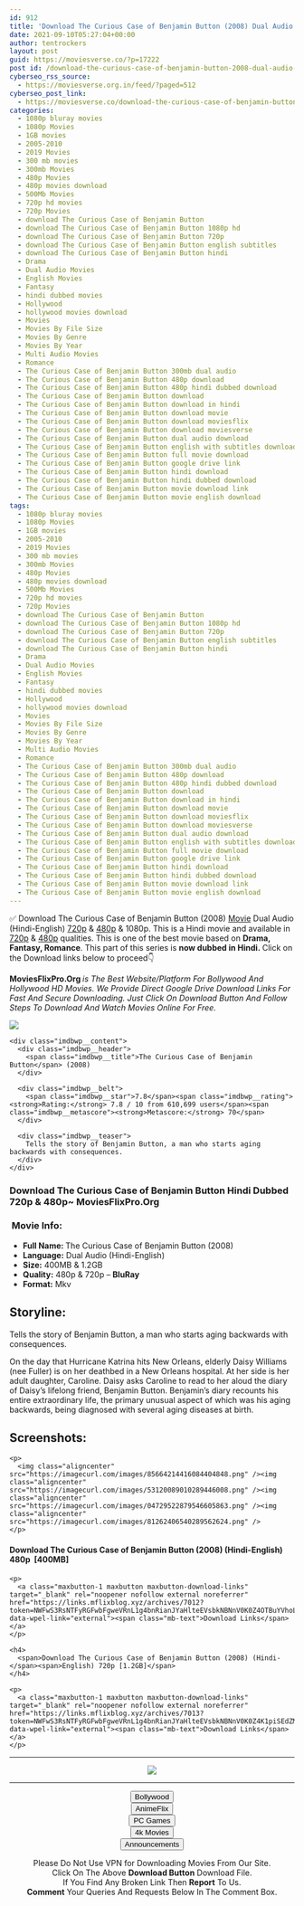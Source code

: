 ```yaml
---
id: 912
title: 'Download The Curious Case of Benjamin Button (2008) Dual Audio (Hindi-English) 480p [400MB] || 720p [1.2GB]'
date: 2021-09-10T05:27:04+00:00
author: tentrockers
layout: post
guid: https://moviesverse.co/?p=17222
post id: /download-the-curious-case-of-benjamin-button-2008-dual-audio-hindi-english-480p-400mb-720p-1-2gb/
cyberseo_rss_source:
  - https://moviesverse.org.in/feed/?paged=512
cyberseo_post_link:
  - https://moviesverse.co/download-the-curious-case-of-benjamin-button-2008-hindi-480p-720p/
categories:
  - 1080p bluray movies
  - 1080p Movies
  - 1GB movies
  - 2005-2010
  - 2019 Movies
  - 300 mb movies
  - 300mb Movies
  - 480p Movies
  - 480p movies download
  - 500Mb Movies
  - 720p hd movies
  - 720p Movies
  - download The Curious Case of Benjamin Button
  - download The Curious Case of Benjamin Button 1080p hd
  - download The Curious Case of Benjamin Button 720p
  - download The Curious Case of Benjamin Button english subtitles
  - download The Curious Case of Benjamin Button hindi
  - Drama
  - Dual Audio Movies
  - English Movies
  - Fantasy
  - hindi dubbed movies
  - Hollywood
  - hollywood movies download
  - Movies
  - Movies By File Size
  - Movies By Genre
  - Movies By Year
  - Multi Audio Movies
  - Romance
  - The Curious Case of Benjamin Button 300mb dual audio
  - The Curious Case of Benjamin Button 480p download
  - The Curious Case of Benjamin Button 480p hindi dubbed download
  - The Curious Case of Benjamin Button download
  - The Curious Case of Benjamin Button download in hindi
  - The Curious Case of Benjamin Button download movie
  - The Curious Case of Benjamin Button download moviesflix
  - The Curious Case of Benjamin Button download moviesverse
  - The Curious Case of Benjamin Button dual audio download
  - The Curious Case of Benjamin Button english with subtitles download
  - The Curious Case of Benjamin Button full movie download
  - The Curious Case of Benjamin Button google drive link
  - The Curious Case of Benjamin Button hindi download
  - The Curious Case of Benjamin Button hindi dubbed download
  - The Curious Case of Benjamin Button movie download link
  - The Curious Case of Benjamin Button movie english download
tags:
  - 1080p bluray movies
  - 1080p Movies
  - 1GB movies
  - 2005-2010
  - 2019 Movies
  - 300 mb movies
  - 300mb Movies
  - 480p Movies
  - 480p movies download
  - 500Mb Movies
  - 720p hd movies
  - 720p Movies
  - download The Curious Case of Benjamin Button
  - download The Curious Case of Benjamin Button 1080p hd
  - download The Curious Case of Benjamin Button 720p
  - download The Curious Case of Benjamin Button english subtitles
  - download The Curious Case of Benjamin Button hindi
  - Drama
  - Dual Audio Movies
  - English Movies
  - Fantasy
  - hindi dubbed movies
  - Hollywood
  - hollywood movies download
  - Movies
  - Movies By File Size
  - Movies By Genre
  - Movies By Year
  - Multi Audio Movies
  - Romance
  - The Curious Case of Benjamin Button 300mb dual audio
  - The Curious Case of Benjamin Button 480p download
  - The Curious Case of Benjamin Button 480p hindi dubbed download
  - The Curious Case of Benjamin Button download
  - The Curious Case of Benjamin Button download in hindi
  - The Curious Case of Benjamin Button download movie
  - The Curious Case of Benjamin Button download moviesflix
  - The Curious Case of Benjamin Button download moviesverse
  - The Curious Case of Benjamin Button dual audio download
  - The Curious Case of Benjamin Button english with subtitles download
  - The Curious Case of Benjamin Button full movie download
  - The Curious Case of Benjamin Button google drive link
  - The Curious Case of Benjamin Button hindi download
  - The Curious Case of Benjamin Button hindi dubbed download
  - The Curious Case of Benjamin Button movie download link
  - The Curious Case of Benjamin Button movie english download
---
```

<div class="thecontent clearfix">
  <p>
    ✅ Download The Curious Case of Benjamin Button (2008) <a href="https://moviesverse.co/category/movies/" data-wpel-link="internal">Movie</a> Dual Audio (Hindi-English) <a href="https://moviesverse.co/720p-movies/" data-wpel-link="internal">720p</a>&nbsp;&&nbsp;<a href="https://moviesverse.co/480p-movies/" data-wpel-link="internal">480p</a> & 1080p. This is a Hindi movie and available in <a href="https://moviesverse.co/720p-movies/" data-wpel-link="internal">720p</a>&nbsp;&&nbsp;<a href="https://moviesverse.co/480p-movies/" data-wpel-link="internal">480p</a> qualities. This is one of the best movie based on <strong>Drama, Fantasy, Romance</strong>. This part of this series is <strong>now dubbed in <span>Hindi.&nbsp;</span></strong><span>Click on the Download links below to proceed👇</span>
  </p>
  
  <p>
    <strong><span>MoviesFlixPro.Org&nbsp;</span></strong><em>is The Best Website/Platform For Bollywood And Hollywood HD Movies. We Provide Direct Google Drive Download Links For Fast And Secure Downloading. Just Click On Download Button And Follow Steps To&nbsp;Download And Watch Movies Online For Free.</em>
  </p>
  
  <div class="imdbwp imdbwp--movie dark">
    <div class="imdbwp__thumb">
      <a class="imdbwp__link" target="_blank" title="The Curious Case of Benjamin Button" href="https://www.imdb.com/title/tt0421715/" rel="nofollow external noopener noreferrer" data-wpel-link="external"><img class="imdbwp__img" src="https://m.media-amazon.com/images/M/MV5BNjQ0NTY2ODY2M15BMl5BanBnXkFtZTgwMjE4MzkxMDE@._V1_SX300.jpg" /></a>
    </div>
    
    <div class="imdbwp__content">
      <div class="imdbwp__header">
        <span class="imdbwp__title">The Curious Case of Benjamin Button</span> (2008)
      </div>
      
      <div class="imdbwp__belt">
        <span class="imdbwp__star">7.8</span><span class="imdbwp__rating"><strong>Rating:</strong> 7.8 / 10 from 610,699 users</span><span class="imdbwp__metascore"><strong>Metascore:</strong> 70</span>
      </div>
      
      <div class="imdbwp__teaser">
        Tells the story of Benjamin Button, a man who starts aging backwards with consequences.
      </div>
    </div>
  </div>
  
  <h3>
    <span>Download The Curious Case of Benjamin Button Hindi Dubbed 720p & 480p~ MoviesFlixPro.Org</span>
  </h3>
  
  <h3>
    <span>&nbsp;Movie Info:&nbsp;</span>
  </h3>
  
  <ul>
    <li>
      <strong>Full Name: </strong>The Curious Case of Benjamin Button (2008)
    </li>
    <li>
      <strong>Language:</strong> Dual Audio (Hindi-English)
    </li>
    <li>
      <strong>Size:</strong> 400MB & 1.2GB
    </li>
    <li>
      <strong>Quality:</strong> 480p & 720p – <span><strong>BluRay</strong></span>
    </li>
    <li>
      <strong>Format:</strong>&nbsp;Mkv
    </li>
  </ul>
  
  <h2>
    <span>Storyline:</span>
  </h2>
  
  <p>
    Tells the story of Benjamin Button, a man who starts aging backwards with consequences.
  </p>
  
  <div>
    On the day that Hurricane Katrina hits New Orleans, elderly Daisy Williams (nee Fuller) is on her deathbed in a New Orleans hospital. At her side is her adult daughter, Caroline. Daisy asks Caroline to read to her aloud the diary of Daisy’s lifelong friend, Benjamin Button. Benjamin’s diary recounts his entire extraordinary life, the primary unusual aspect of which was his aging backwards, being diagnosed with several aging diseases at birth.
  </div>
  
  <div class="summary_text">
    <h2>
      <span>Screenshots:</span>
    </h2>
    
    <p>
      <img class="aligncenter" src="https://imagecurl.com/images/85664214416084404848.png" /><img class="aligncenter" src="https://imagecurl.com/images/53120089010289446008.png" /><img class="aligncenter" src="https://imagecurl.com/images/04729522879546605863.png" /><img class="aligncenter" src="https://imagecurl.com/images/81262406540289562624.png" />
    </p>
  </div>
  
  <div class="inline canwrap">
    <h4>
      <span>Download The Curious Case of Benjamin Button (2008) (Hindi-English) </span><span>480p&nbsp; [400MB]</span>
    </h4>
    
    <p>
      <a class="maxbutton-1 maxbutton maxbutton-download-links" target="_blank" rel="noopener nofollow external noreferrer" href="https://links.mflixblog.xyz/archives/7012?token=NWFwS3RsNTFyRGFwbFgweVRnL1g4bnRianJYaHlteEVsbkNBNnV0K0Z4OTBuYVhoL01VTFhRMWhNb0JTcXVFZQ" data-wpel-link="external"><span class="mb-text">Download Links</span></a>
    </p>
    
    <h4>
      <span>Download The Curious Case of Benjamin Button (2008) (Hindi-</span><span>English) 720p [1.2GB]</span>
    </h4>
    
    <p>
      <a class="maxbutton-1 maxbutton maxbutton-download-links" target="_blank" rel="noopener nofollow external noreferrer" href="https://links.mflixblog.xyz/archives/7013?token=NWFwS3RsNTFyRGFwbFgweVRnL1g4bnRianJYaHlteEVsbkNBNnV0K0Z4K1piSEdZM0JmazhuNzV2a0xxR01qMA" data-wpel-link="external"><span class="mb-text">Download Links</span></a>
    </p>
  </div>
</div>

<center>
  </p> 
  
  <hr />
  
  <p>
    <a href="http://gdrivepro.xyz/join.php" data-wpel-link="external" target="_blank" rel="nofollow external noopener noreferrer"><img src="https://i.imgur.com/FhMdWdW.png" /></a>
  </p>
  
  <hr />
  
  <p>
    <a href="https://dogemovies.xyz" target="_blank" data-wpel-link="external" rel="nofollow external noopener noreferrer"><button class="button button5">Bollywood</button></a><br /> <a href="https://animeflix.in" target="_blank" data-wpel-link="external" rel="nofollow external noopener noreferrer"><button class="button button5">AnimeFlix</button></a><br /> <a href="https://gamesflix.net/" target="_blank" data-wpel-link="external" rel="nofollow external noopener noreferrer"><button class="button button5">PC Games</button></a><br /> <a href="https://uhdmovies.in" target="_blank" data-wpel-link="external" rel="nofollow external noopener noreferrer"><button class="button button5">4k Movies</button></a><br /> <a href="https://moviesverse.co/announcements/" target="_blank" data-wpel-link="internal" rel="noopener"><button class="button button5">Announcements</button></a>
  </p>
  
  <div class="alert alert-danger">
    Please Do Not Use VPN for Downloading Movies From Our Site.
  </div>
  
  <div class="alert alert-success">
    Click On The Above <strong>Download Button</strong> Download File.
  </div>
  
  <div class="alert alert-warning">
    If You Find Any Broken Link Then <strong>Report</strong> To Us.
  </div>
  
  <div class="alert alert-info">
    <strong>Comment</strong> Your Queries And Requests Below In The Comment Box.
  </div>
  
  <p>
    </center>
  </p>
